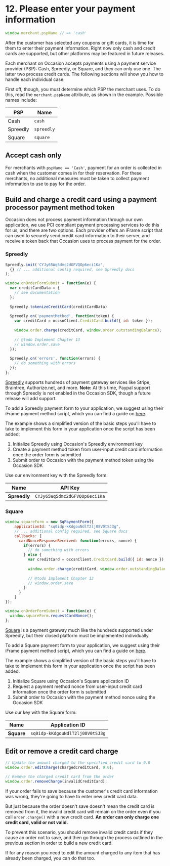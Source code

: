 # 12. Please enter your payment information

```javascript
window.merchant.pspName // => 'cash'
```

After the customer has selected any coupons or gift cards, it is time for them to enter their payment information.
Right now only cash and credit cards are supported, but other platforms may be featured in future releases.

Each merchant on Occasion accepts payments using a payment service provider (PSP): Cash, Spreedly, or Square, and they can only use one. The latter two process credit cards. The following
sections will show you how to handle each individual case.

First off, though, you must determine which PSP the merchant uses. To do this, read the `merchant.pspName` attribute, as shown in the example.
Possible names include:

PSP | Name
---- | -------
Cash | `cash`
Spreedly | `spreedly`
Square | `square`

## Accept cash only

For merchants with `pspName == 'Cash'`, payment for an order is collected in cash when the customer
comes in for their reservation. For these merchants, no additional
measures must be taken to collect payment information to use to pay for the order.

## Build and charge a credit card using a payment processor payment method token

Occasion does not process payment information through our own application, we use PCI compliant 
payment processing services to do this for us, and there are two options. Each provider offers an iFrame script that can
used to securely send credit card information to their server, and receive a token back that Occasion uses to process
payment for the order.

### Spreedly

```javascript
Spreedly.init('CYJy65Wq5dmc2dGFVQOp6eci1Ka',
  {} // ... additional config required, see Spreedly docs
);

window.onOrderFormSubmit = function(e) {
  var creditCardData = {
    // see documentation
  };
  
  Spreedly.tokenizeCreditCard(creditCardData)
  
  Spreedly.on('paymentMethod', function(token) {
    var creditCard = occsnClient.CreditCard.build({ id: token });
    
    window.order.charge(creditCard, window.order.outstandingBalance);
    
    // @todo Implement Chapter 13
    // window.order.save
  });
  
  Spreedly.on('errors', function(errors) {
    // do something with errors
  });
};
```

[Spreedly](https://www.spreedly.com/) supports hundreds of payment gateway services like Stripe, Braintree, Authorize.net, and more.
**Note:** At this time, Paypal support through Spreedly is not enabled in the Occasion SDK, though a future release will add support.

To add a Spreedly payment form to your application, we suggest using their iFrame payment method script, which you can find a guide
on [here](https://docs.spreedly.com/guides/adding-payment-methods/iframe/).

The example shows a simplified version of the basic steps you'll have to take to implement this form in your application once the script has been added:

1. Initialize Spreedly using Occasion's Spreedly environment key
2. Create a payment method token from user-input credit card information once the order form is submitted
3. Submit order to Occasion with the payment method token using the Occasion SDK

Use our environment key with the Spreedly form:

Name | API Key
--------- |  -----------
**Spreedly** | `CYJy65Wq5dmc2dGFVQOp6eci1Ka`

### Square

```javascript
window.squareForm = new SqPaymentForm({
    applicationId: "sq0idp-kKdgouNdlT2lj08V0tSJ3g",
    // ... additional config required, see Square docs
    callbacks: {
      cardNonceResponseReceived: function(errors, nonce) {
        if(errors) {
          // do something with errors
        } else {
          var creditCard = occsnClient.CreditCard.build({ id: nonce });
              
          window.order.charge(creditCard, window.order.outstandingBalance);
          
          // @todo Implement Chapter 13
          // window.order.save
        }
      }
    }
});

window.onOrderFormSubmit = function(e) {
  window.squareForm.requestCardNonce();
};
```

[Square](https://squareup.com/) is a payment gateway much like the hundreds supported under Spreedly, but their closed platform must be implemented
individually.

To add a Square payment form to your application, we suggest using their iFrame payment method script, which you can find a guide
on [here](https://docs.connect.squareup.com/articles/adding-payment-form).

The example shows a simplified version of the basic steps you'll have to take to implement this form in your application once the script has been added:

1. Initialize Square using Occasion's Square application ID
2. Request a payment method nonce from user-input credit card information once the order form is submitted
3. Submit order to Occasion with the payment method nonce using the Occasion SDK

Use our key with the Square form:

Name | Application ID
--------- |  -----------
**Square** | `sq0idp-kKdgouNdlT2lj08V0tSJ3g`

## Edit or remove a credit card charge

```javascript
// Update the amount charged to the specified credit card to 9.0
window.order.editCharge(chargedCreditCard, 9.0);

// Remove the charged credit card from the order
window.order.removeCharge(invalidCreditCard);
```

If your order fails to save because the customer's credit card information was wrong, they're going to have to enter new credit card data.

But just because the order doesn't save doesn't mean the credit card is removed from it, the invalid credit card will remain on the order
even if you call `order.charge()` with a new credit card. **An order can only charge one credit card, valid or not valid.**

To prevent this scenario, you should remove invalid credit cards if they cause an order not to save, and then go through the process outlined
in the previous section in order to build a new credit card. 

If for any reason you need to edit the amount charged to any item that has already been charged, you can do that too.